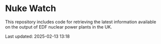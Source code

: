 # Nuke Watch

This repository includes code for retrieving the latest information available on the output of EDF nuclear power plants in the UK.

Last updated: 2025-02-13 13:18
